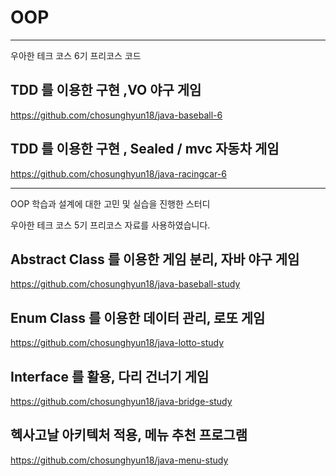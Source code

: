 # OOP
----

우아한 테크 코스 6기 프리코스 코드

## TDD 를 이용한 구현 ,VO   야구 게임 
https://github.com/chosunghyun18/java-baseball-6

## TDD 를 이용한 구현 , Sealed / mvc   자동차 게임 
https://github.com/chosunghyun18/java-racingcar-6

----

OOP 학습과 설계에 대한 고민 및 실습을 진행한 스터디

우아한 테크 코스 5기 프리코스 자료를 사용하였습니다.

## Abstract Class 를 이용한 게임 분리, 자바 야구 게임 

https://github.com/chosunghyun18/java-baseball-study

## Enum Class 를 이용한 데이터 관리, 로또 게임 

https://github.com/chosunghyun18/java-lotto-study

## Interface 를 활용, 다리 건너기 게임

https://github.com/chosunghyun18/java-bridge-study

## 헥사고날 아키텍처 적용, 메뉴 추천 프로그램

https://github.com/chosunghyun18/java-menu-study

